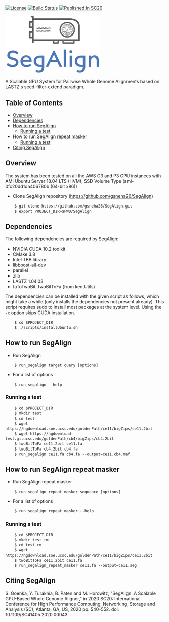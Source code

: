 [license-badge]: https://img.shields.io/badge/License-MIT-yellow.svg 
[license-link]: https://opensource.org/licenses/MIT

[![License][license-badge]][license-link]
[![Build Status](https://travis-ci.com/gsneha26/SegAlign.svg?branch=master)](https://travis-ci.com/gsneha26/SegAlign)
[![Published in SC20](https://img.shields.io/badge/published%20in-SC20-blue.svg)](https://doi.ieeecomputersociety.org/10.1109/SC41405.2020.00043)

<img src="logo.png" width="300">

A Scalable GPU System for Pairwise Whole Genome Alignments based on LASTZ's seed-filter-extend paradigm.


## Table of Contents

- [Overview](#overview)
- [Dependencies](#dependencies)
- [How to run SegAlign](#run)
    - [Running a test](#test)
- [How to run SegAlign repeat masker](#run_rm)
    - [Running a test](#test_rm)
- [Citing SegAlign](#cite_segalign)

## <a name="overview"></a> Overview

The system has been tested on all the AWS G3 and P3 GPU instances with AMI Ubuntu Server 18.04 LTS (HVM), SSD Volume Type (ami-0fc20dd1da406780b (64-bit x86))

* Clone SegAlign repository (https://github.com/gsneha26/SegAlign)

```
    $ git clone https://github.com/gsneha26/SegAlign.git
    $ export PROJECT_DIR=$PWD/SegAlign
```

## <a name="dependencies"></a> Dependencies
The following dependencies are required by SegAlign:
  * NVIDIA CUDA 10.2 toolkit
  * CMake 3.8
  * Intel TBB library
  * libboost-all-dev
  * parallel
  * zlib
  * LASTZ 1.04.03
  * faToTwoBit, twoBitToFa (from kentUtils)

The dependencies can be installed with the given script as follows, which might take a while (only installs the dependencies not present already). This script requires sudo to install most packages at the system level. Using the `-c` option skips CUDA installation. 

```
    $ cd $PROJECT_DIR
    $ ./scripts/installUbuntu.sh
```

## <a name="run"></a> How to run SegAlign
* Run SegAlign

```
    $ run_segalign target query [options]
```

* For a list of options 

```
    $ run_segalign --help
```

### <a name="test"></a> Running a test

```
    $ cd $PROJECT_DIR
    $ mkdir test
    $ cd test
    $ wget https://hgdownload.soe.ucsc.edu/goldenPath/ce11/bigZips/ce11.2bit
    $ wget https://hgdownload-test.gi.ucsc.edu/goldenPath/cb4/bigZips/cb4.2bit 
    $ twoBitToFa ce11.2bit ce11.fa
    $ twoBitToFa cb4.2bit cb4.fa
    $ run_segalign ce11.fa cb4.fa --output=ce11.cb4.maf
```

## <a name="run_rm"></a> How to run SegAlign repeat masker
* Run SegAlign repeat masker

```
    $ run_segalign_repeat_masker sequence [options]
```

* For a list of options 

```
    $ run_segalign_repeat_masker --help
```

### <a name="test_rm"></a> Running a test

```
    $ cd $PROJECT_DIR
    $ mkdir test_rm
    $ cd test_rm
    $ wget https://hgdownload.soe.ucsc.edu/goldenPath/ce11/bigZips/ce11.2bit
    $ twoBitToFa ce11.2bit ce11.fa
    $ run_segalign_repeat_masker ce11.fa --output=ce11.seg
```

## <a name="cite_segalign"></a> Citing SegAlign

S. Goenka, Y. Turakhia, B. Paten and M. Horowitz,  "SegAlign: A Scalable GPU-Based Whole Genome Aligner," in 2020 SC20: International Conference for High Performance Computing, Networking, Storage and Analysis (SC), Atlanta, GA, US, 2020 pp. 540-552. doi: 10.1109/SC41405.2020.00043
